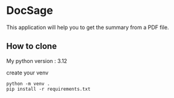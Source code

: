 # DocSage

This application will help you to get the summary from a PDF file.

## How to clone

My python version : 3.12

create your venv
```
python -m venv .
pip install -r requirements.txt
```
